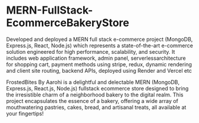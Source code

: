 # MERN-FullStack-EcommerceBakeryStore
Developed and deployed a MERN full stack e-commerce project (MongoDB, Express.js, React, Node.js) which represents a state-of-the-art e-commerce solution engineered for high performance, scalability, and security. It includes web application framework, admin panel, serverlessarchitecture for shopping cart, payment methods using stripe, redux, dynamic rendering and client site routing, backend APIs, deployed using Render and Vercel etc

FrostedBites By Aarohi is a delightful and delectable MERN (MongoDB, Express.js, React.js, Node.js) fullstack ecommerce store designed to bring the irresistible charm of a neighborhood bakery to the digital realm. This project encapsulates the essence of a bakery, offering a wide array of mouthwatering pastries, cakes, bread, and artisanal treats, all available at your fingertips!
